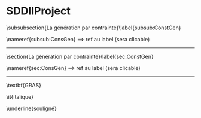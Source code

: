 # SDDIIProject

\subsubsection{La génération par contrainte}\label{subsub:ConstGen}

\nameref{subsub:ConsGen} ==> ref au label (sera clicable)

--------------------------------------------------------------

\section{La génération par contrainte}\label{sec:ConstGen}

\nameref{sec:ConsGen} ==> ref au label (sera clicable)

--------------------------------------------------------------

\textbf{GRAS}

\it{italique}

\underline{souligné}
